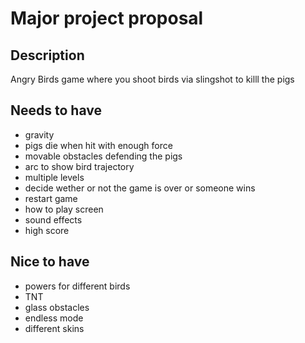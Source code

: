 # Major project proposal

## Description
Angry Birds game where you shoot birds via slingshot to killl the pigs

## Needs to have
- gravity
- pigs die when hit with enough force
- movable obstacles defending the pigs
- arc to show bird trajectory
- multiple levels
- decide wether or not the game is over or someone wins
- restart game
- how to play screen 
- sound effects
- high score



## Nice to have
- powers for different birds
- TNT
- glass obstacles
- endless mode
- different skins
